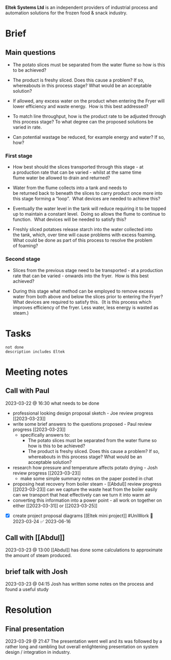 **Eltek Systems Ltd** is an independent providers of industrial process and automation solutions for the frozen food & snack industry.
# Brief
## Main questions
-  The potato slices must be separated from the water flume so how is this to be achieved?​
    
-   The product is freshy sliced. Does this cause a problem? If so, whereabouts in this process stage? What would be an acceptable solution?​
    
-   If allowed, any excess water on the product when entering the Fryer will lower efficiency and waste energy.  How is this best addressed?​
    
-   To match line throughput, how is the product rate to be adjusted through this process stage?​
	To what degree can the proposed solutions be varied in rate.
    
-   Can potential wastage be reduced, for example energy and water? If so, how?

### First stage
-   How best should the slices transported through this stage - at a production rate that can be varied - whilst at the same time flume water be allowed to drain and returned?  ​
    
-   Water from the flume collects into a tank and needs to be returned back to beneath the slices to carry product once more into this stage forming a “loop”.  What devices are needed to achieve this?   ​
    
-   Eventually the water level in the tank will reduce requiring it to be topped up to maintain a constant level.  Doing so allows the flume to continue to function.  What devices will be needed to satisfy this?​
    
-   Freshly sliced potatoes release starch into the water collected into the tank, which, over time will cause problems with excess foaming.  What could be done as part of this process to resolve the problem of foaming? ​
### Second stage
-   Slices from the previous stage need to be transported - at a production rate that can be varied - onwards into the fryer.  How is this best achieved?​
    
-   During this stage what method can be employed to remove excess water from both above and below the slices prior to entering the Fryer? What devices are required to satisfy this.  (It is this process which improves efficiency of the fryer. Less water, less energy is wasted as steam.)

# Tasks
```tasks
not done
description includes Eltek
```
# Meeting notes
## Call with Paul
2023-03-22 @ 16:30 
what needs to be done
- professional looking design proposal sketch - Joe
	review progress [[2023-03-23]]
- write some brief answers to the questions proposed - Paul
	review progress [[2023-03-23]]
	- specifically answers to:
		- The potato slices must be separated from the water flume so how is this to be achieved?​
		- The product is freshy sliced. Does this cause a problem? If so, whereabouts in this process stage? What would be an acceptable solution?​
- research how pressure and temperature affects potato drying - Josh
	review progress [[2023-03-23]]
	- make some simple summary notes on the paper posted in chat
- proposing heat recovery from boiler steam - [[Abdul]] 
	review progress [[2023-03-23]]
	can we capture the waste heat from the boiler easily
	can we transport that heat effectively
	can we turn it into warm air
- converting this information into a power point - all
	work on together on either [[2023-03-31]] or [[2023-03-25]]
- [x] create project proposal diagrams [[Eltek mini project]] #UniWork 📅 2023-03-24 ✅ 2023-06-16
## Call with [[Abdul]]
2023-03-23 @ 13:00 
[[Abdul]] has done some calculations to approximate the amount of steam produced.
## brief talk with Josh
2023-03-23 @ 04:15 
Josh has written some notes on the process and found a useful study




# Resolution
## Final presentation
2023-03-29 @ 21:47 
The presentation went well and its was followed by a rather long and rambling but overall enlightening presentation on system design / integration in industry.